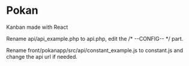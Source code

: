 # Pokan

Kanban made with React

Rename api/api_example.php to api.php, edit the /* --CONFIG-- */ part.

Rename front/pokanapp/src/api/constant_example.js to constant.js and change the api url if needed.

